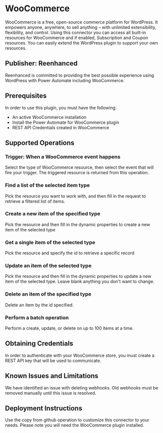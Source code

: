 # WooCommerce
WooCommerce is a free, open-source commerce platform for WordPress. It empowers anyone, anywhere, to sell anything – with unlimited extensibility, flexibility, and control. Using this connector you can access all built-in resources for WooCommerce and if enabled, Subscription and Coupon resources. You can easily extend the WordPress plugin to support your own resources.

## Publisher: Reenhanced
Reenhanced is committed to providing the best possible experience using WordPress with Power Automate including WooCommerce.

## Prerequisites
In order to use this plugin, you must have the following:

- An active WooCommerce installation
- Install the Power Automate for WooCommerce plugin 
- REST API Credentials created in WooCommerce

## Supported Operations

### Trigger: When a WooCommerce event happens
Select the type of WooCommerce resource, then select the event that will fire your trigger. The triggered resource is returned from this operation.

### Find a list of the selected item type
Pick the resource you want to work with, and then fill in the request to retrieve a filtered list of items.

### Create a new item of the specified type
Pick the resource and then fill in the dynamic properties to create a new item of the selected type

### Get a single item of the selected type
Pick the resource and specify the id to retrieve a specific record

### Update an item of the selected type
Pick the resource and then fill in the dynamic properties to update a new item of the selected type. Leave blank anything you don't want to change.

### Delete an item of the specified type
Delete an item by the id specified.

### Perform a batch operation
Perform a create, update, or delete on up to 100 items at a time.

## Obtaining Credentials
In order to authenticate with your WooCommerce store, you must create a REST API key that will be used to communicate.

## Known Issues and Limitations
We have identified an issue with deleting webhooks. Old webhooks must be removed manually until this issue is resolved.

## Deployment Instructions
Use the copy from github operation to customize this connector to your needs. Please note you will need the WooCommerce plugin installed.
